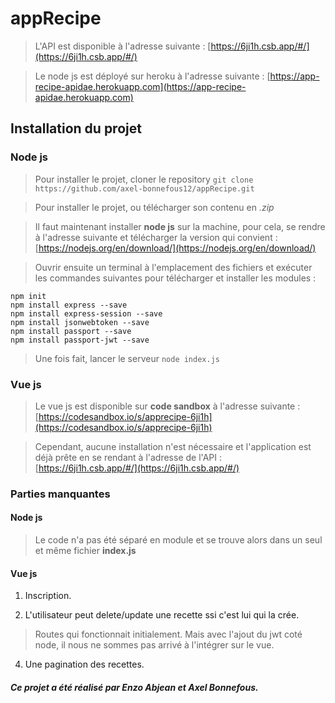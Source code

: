 
# appRecipe

> L'API est disponible à l'adresse suivante : [https://6ji1h.csb.app/#/](https://6ji1h.csb.app/#/)


> Le node js est déployé sur heroku à l'adresse suivante : [https://app-recipe-apidae.herokuapp.com](https://app-recipe-apidae.herokuapp.com)

## Installation du projet
### Node js
> Pour installer le projet, cloner le repository
> ``` git clone https://github.com/axel-bonnefous12/appRecipe.git ```

> Pour installer le projet, ou télécharger son contenu en *.zip*

> Il faut maintenant installer **node js** sur la machine, pour cela, se rendre à l'adresse suivante et télécharger la version qui convient : 
> [https://nodejs.org/en/download/](https://nodejs.org/en/download/)

> Ouvrir ensuite un terminal à l'emplacement des fichiers et exécuter les commandes suivantes pour télécharger et installer les modules :
```
npm init
npm install express --save
npm install express-session --save
npm install jsonwebtoken --save
npm install passport --save
npm install passport-jwt --save
```
> Une fois fait, lancer le serveur 
> ``` node index.js ```

### Vue js

> Le vue js est disponible sur **code sandbox** à l'adresse suivante :
> [https://codesandbox.io/s/apprecipe-6ji1h](https://codesandbox.io/s/apprecipe-6ji1h)

> Cependant, aucune installation n'est nécessaire et l'application est déjà prête en se rendant à l'adresse de l'API : 
> [https://6ji1h.csb.app/#/](https://6ji1h.csb.app/#/)


### Parties manquantes 
#### Node js
> Le code n'a pas été séparé en module et se trouve alors dans un seul et même fichier **index.js**

#### Vue js

 1. Inscription. 

 2.  L'utilisateur peut delete/update une recette ssi c'est lui qui la crée.
 > Routes qui fonctionnait initialement. Mais avec l'ajout du jwt coté node, il nous ne sommes pas arrivé à l'intégrer sur le vue.
 
 4.  Une pagination des recettes.


##### Ce projet a été réalisé par Enzo Abjean et Axel Bonnefous.


